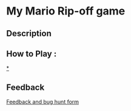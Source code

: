 # My Mario Rip-off game

## Description

## How to Play :
[*](my_game.exe)
## Feedback
[Feedback and bug hunt form](https://docs.google.com/forms/d/e/1FAIpQLSf48dqdda09rXYKS_H6pQ5xaEGv8izR7oICsfifhTFWQZBchw/viewform?usp=sf_link)

